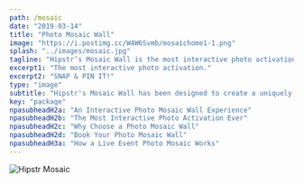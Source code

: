 ```yaml
---
path: /mosaic
date: "2019-03-14"
title: "Photo Mosaic Wall"
image: "https://i.postimg.cc/W4W6Svmb/mosaichome1-1.png"
splash: "../images/mosaic.jpg"
tagline: "Hipstr’s Mosaic Wall is the most interactive photo activation ever…"
excerpt1: "The most interactive photo activation."
excerpt2: "SNAP & PIN IT!"
type: "image"
subtitle: "Hipstr's Mosaic Wall has been designed to create a uniquely interactive experience. Using our high quality guest generated photos, we'll create a custom physical or digital wall mosaic of your event photos to showcase your brand unlike anything else."
key: "package"
npasubheadH2a: "An Interactive Photo Mosaic Wall Experience"
npasubheadH2b: "The Most Interactive Photo Activation Ever"
npasubheadH2c: "Why Choose a Photo Mosaic Wall"
npasubheadH2d: "Book Your Photo Mosaic Wall"
npasubheadH3a: "How a Live Event Photo Mosaic Works"
---
```


<img alt="Hipstr Mosaic" src="../images/mosaicGrid.jpg">
